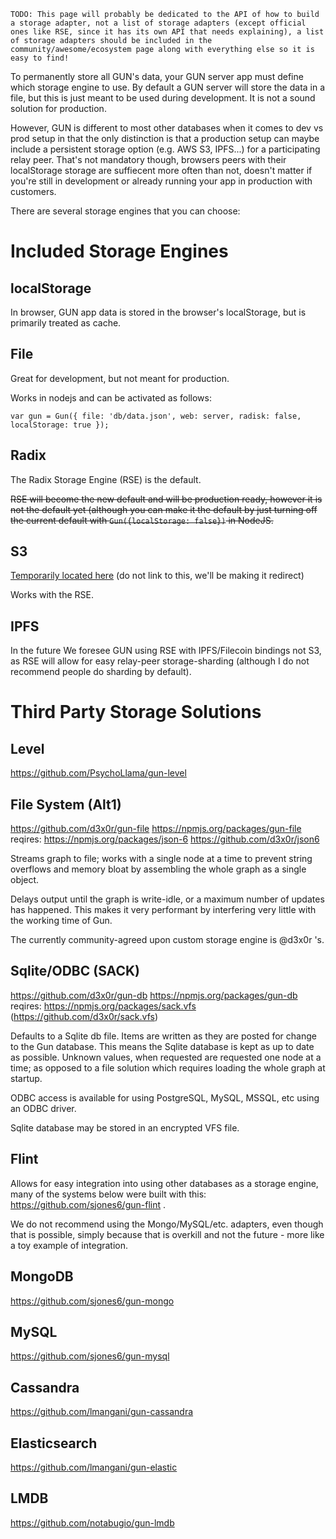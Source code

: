 `TODO: This page will probably be dedicated to the API of how to build a storage adapter, not a list of storage adapters (except official ones like RSE, since it has its own API that needs explaining), a list of storage adapters should be included in the community/awesome/ecosystem page along with everything else so it is easy to find!` 

To permanently store all GUN's data, your GUN server app must define which storage engine to use. By default a GUN server will store the data in a file, but this is just meant to be used during development. It is not a sound solution for production.

However, GUN is different to most other databases when it comes to dev vs prod setup in that the only distinction is that a production setup can maybe include a persistent storage option (e.g. AWS S3, IPFS...) for a participating relay peer. That's not mandatory though, browsers peers with their localStorage storage are suffiecent more often than not, doesn't matter if you're still in development or already running your app in production with customers.


There are several storage engines that you can choose:

# Included Storage Engines

## localStorage

In browser, GUN app data is stored in the browser's localStorage, but is primarily treated as cache.

## File

Great for development, but not meant for production.

Works in nodejs and can be activated as follows: 

`var gun = Gun({ file: 'db/data.json', web: server, radisk: false, localStorage: true });`

## Radix

The Radix Storage Engine (RSE) is the default.

~~RSE will become the new default and will be production ready, however it is not the default yet (although you can make it the default by just turning off the current default with `Gun({localStorage: false})` in NodeJS.~~

## S3

[Temporarily located here](Using-Amazon-S3-for-Storage) (do not link to this, we'll be making it redirect)

Works with the RSE.

## IPFS

In the future We foresee GUN using RSE with IPFS/Filecoin bindings not S3, as RSE will allow for easy relay-peer storage-sharding (although I do not recommend people do sharding by default).

# Third Party Storage Solutions

## Level

https://github.com/PsychoLlama/gun-level

## File System (Alt1)

https://github.com/d3x0r/gun-file
https://npmjs.org/packages/gun-file
reqires: https://npmjs.org/packages/json-6  https://github.com/d3x0r/json6

Streams graph to file; works with a single node at a time to prevent string overflows and memory bloat by assembling the whole graph as a single object.

Delays output until the graph is write-idle, or a maximum number of updates has happened.  This makes it very performant by interfering very little with the working time of Gun.

The currently community-agreed upon custom storage engine is @d3x0r 's. 

## Sqlite/ODBC (SACK)

https://github.com/d3x0r/gun-db
https://npmjs.org/packages/gun-db
reqires: https://npmjs.org/packages/sack.vfs  (https://github.com/d3x0r/sack.vfs)

Defaults to a Sqlite db file.  Items are written as they are posted for change to the Gun database.  This means the Sqlite database is kept as up to date as possible.  Unknown values, when requested are requested one node at a time; as opposed to a file solution which requires loading the whole graph at startup.

ODBC access is available for using PostgreSQL, MySQL, MSSQL, etc using an ODBC driver.

Sqlite database may be stored in an encrypted VFS file.

## Flint

Allows for easy integration into using other databases as a storage engine, many of the systems below were built with this: https://github.com/sjones6/gun-flint .

We do not recommend using the Mongo/MySQL/etc. adapters, even though that is possible, simply because that is overkill and not the future - more like a toy example of integration.

## MongoDB

https://github.com/sjones6/gun-mongo

## MySQL

https://github.com/sjones6/gun-mysql

## Cassandra

https://github.com/lmangani/gun-cassandra

## Elasticsearch

https://github.com/lmangani/gun-elastic

## LMDB

https://github.com/notabugio/gun-lmdb

